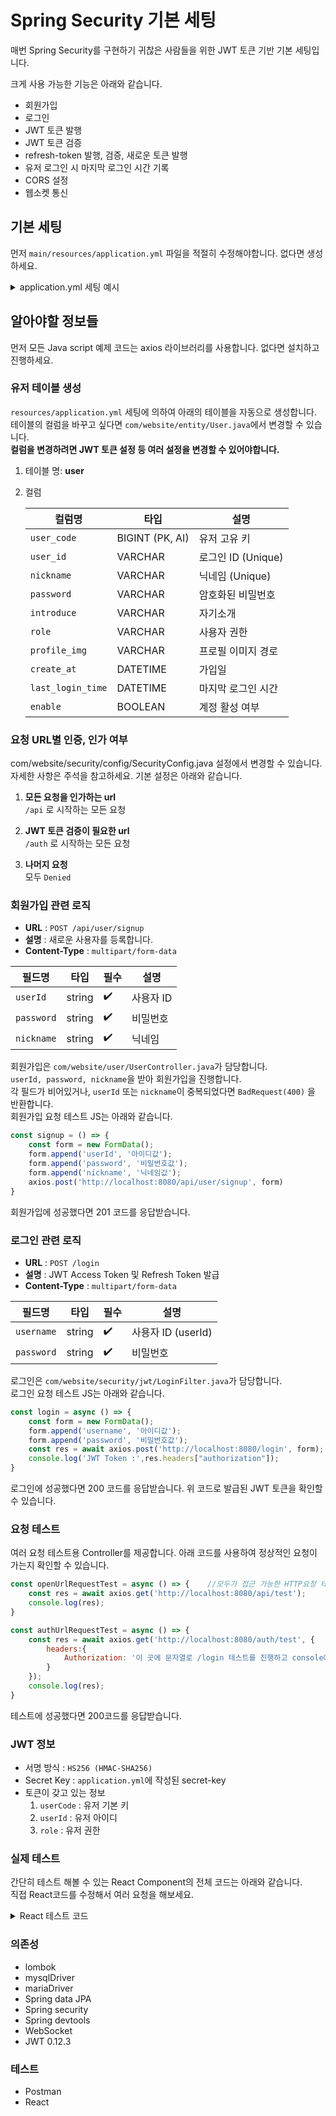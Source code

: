 # Spring Security 기본 세팅
매번 Spring Security를 구현하기 귀찮은 사람들을 위한 JWT 토큰 기반 기본 세팅입니다.

크게 사용 가능한 기능은 아래와 같습니다.

- 회원가입
- 로그인
- JWT 토큰 발행
- JWT 토큰 검증
- refresh-token 발행, 검증, 새로운 토큰 발행
- 유저 로그인 시 마지막 로그인 시간 기록
- CORS 설정
- 웹소켓 통신
## 기본 세팅
먼저 ```main/resources/application.yml``` 파일을 적절히 수정해야합니다. 없다면 생성하세요.
<details>
<summary>application.yml 세팅 예시</summary>

```yaml
file:
  upload-dir: C:\uploads\profile-image  # 파일이 업로드 되는 경로입니다.
  download-url: http://localhost:8080/uploads/  # 파일을 찾으라고 요청할 URL입니다.
custom:
  setting:
    cors: http://localhost:5173 # CORS를 허가할 주소 입니다. 리액트는 :3000으로 바꾸세요.
server:
  port: 8080  # server port

# db config
spring:
  jwt:
    secret: asdfie # 이 곳에 50자 이상 영문자를 무작위로 입력하세요. JWT 토큰 생성 비밀 키 입니다. 
  datasource:
    driver-class-name: org.mariadb.jdbc.Driver         # DB드라이버 입니다. MySQL 사용자는 적절히 수정하세요.
    url: jdbc:mariadb://localhost:3306/security_test # DB URL입니다. security_test라는 데이터베이스가 존재해야합니다. 
    username: 데이터베이스 유저네임 입력
    password: 데이터베이스 비밀번호 입력
  devtools:
    restart:
      enabled: false

  # jpa config
  jpa:
    hibernate:
      ddl-auto: create # 한 번 실행 후 update로 변경하는게 좋습니다.
    properties:
      hibernate:
        show_sql: true  # 서버가 SQL실행 시 콘솔에 출력 여부
        format_sql: true  # 출력할 SQL을 이쁘게 만들어주는지 여부

# Logging Level
logging:
  level:
    root: info  # 기본 로그 설정
    # org.springframework.security: TRACE # 주석을 풀어서 security 상세 로그 보기
```
</details>



## 알아야할 정보들
먼저 모든 Java script 예제 코드는 axios 라이브러리를 사용합니다. 없다면 설치하고 진행하세요. 
### 유저 테이블 생성
```resources/application.yml``` 세팅에 의하여 아래의 테이블을 자동으로 생성합니다.  
테이블의 컬럼을 바꾸고 싶다면 ```com/website/entity/User.java```에서 변경할 수 있습니다.  
**컬럼을 변경하려면 JWT 토큰 설정 등 여러 설정을 변경할 수 있어야합니다.**
1. 테이블 명: **user**  
2. 컬럼

   | 컬럼명               | 타입              | 설명              |
   | ----------------- | --------------- | --------------- |
   | `user_code`       | BIGINT (PK, AI) | 유저 고유 키         |
   | `user_id`         | VARCHAR         | 로그인 ID (Unique) |
   | `nickname`        | VARCHAR         | 닉네임 (Unique)    |
   | `password`        | VARCHAR         | 암호화된 비밀번호       |
   | `introduce`       | VARCHAR         | 자기소개            |
   | `role`            | VARCHAR         | 사용자 권한          |
   | `profile_img`     | VARCHAR         | 프로필 이미지 경로      |
   | `create_at`       | DATETIME        | 가입일             |
   | `last_login_time` | DATETIME        | 마지막 로그인 시간      |
   | `enable`          | BOOLEAN         | 계정 활성 여부        |


### 요청 URL별 인증, 인가 여부 
com/website/security/config/SecurityConfig.java 설정에서 변경할 수 있습니다.  
자세한 사항은 주석을 참고하세요. 기본 설정은 아래와 같습니다.  
1. **모든 요청을 인가하는 url**  
```/api``` 로 시작하는 모든 요청


2. **JWT 토큰 검증이 필요한 url**  
```/auth``` 로 시작하는 모든 요청


3. **나머지 요청**  
모두 ```Denied```

### 회원가입 관련 로직
- **URL** : ```POST /api/user/signup```
- **설명** : 새로운 사용자를 등록합니다.
- **Content-Type** : ```multipart/form-data```


| 필드명        | 타입     | 필수 | 설명     |
| ---------- | ------ | -- | ------ |
| `userId`   | string | ✔️ | 사용자 ID |
| `password` | string | ✔️ | 비밀번호   |
| `nickname` | string | ✔️ | 닉네임    |

회원가입은 ```com/website/user/UserController.java```가 담당합니다.  
```userId, password, nickname```을 받아 회원가입을 진행합니다.  
각 필드가 비어있거나, ```userId``` 또는 ```nickname```이 중복되었다면 ```BadRequest(400)``` 을 반환합니다.  
회원가입 요청 테스트 JS는 아래와 같습니다.
```javascript
const signup = () => {
    const form = new FormData();
    form.append('userId', '아이디값');
    form.append('password', '비밀번호값');
    form.append('nickname', '닉네임값');
    axios.post('http://localhost:8080/api/user/signup', form)
}
```
회원가입에 성공했다면 201 코드를 응답받습니다.
### 로그인 관련 로직
- **URL** : ```POST /login```
- **설명** : JWT Access Token 및 Refresh Token 발급
- **Content-Type** : ```multipart/form-data```


| 필드명        | 타입     | 필수 | 설명              |
| ---------- | ------ | -- | --------------- |
| `username` | string | ✔️ | 사용자 ID (userId) |
| `password` | string | ✔️ | 비밀번호            |

로그인은 ```com/website/security/jwt/LoginFilter.java```가 담당합니다.  
로그인 요청 테스트 JS는 아래와 같습니다.
```javascript
const login = async () => {
    const form = new FormData();
    form.append('username', '아이디값');
    form.append('password', '비밀번호값');
    const res = await axios.post('http://localhost:8080/login', form);
    console.log('JWT Token :',res.headers["authorization"]);
}
```
로그인에 성공했다면 200 코드를 응답받습니다. 위 코드로 발급된 JWT 토큰을 확인할 수 있습니다.
### 요청 테스트
여러 요청 테스트용 Controller를 제공합니다. 아래 코드를 사용하여 정상적인 요청이 가는지 확인할 수 있습니다.
```javascript
const openUrlRequestTest = async () => {    //모두가 접근 가능한 HTTP요청 테스트
    const res = await axios.get('http://localhost:8080/api/test');
    console.log(res);
}
```
```javascript
const authUrlRequestTest = async () => {
    const res = await axios.get('http://localhost:8080/auth/test', {
        headers:{
            Authorization: '이 곳에 문자열로 /login 테스트를 진행하고 console에 출력된 JWT 토큰을 복사해서 넣으세요.'
        }
    });
    console.log(res);
}
```
테스트에 성공했다면 200코드를 응답받습니다.  
### JWT 정보
- 서명 방식 : ```HS256 (HMAC-SHA256)```
- Secret Key : ```application.yml```에 작성된 secret-key
- 토큰이 갖고 있는 정보
  1. ```userCode``` : 유저 기본 키
  2. ```userId``` : 유저 아이디
  3. ```role``` : 유저 권한

### 실제 테스트
간단히 테스트 해볼 수 있는 React Component의 전체 코드는 아래와 같습니다.  
직접 React코드를 수정해서 여러 요청을 해보세요.
<details>
<summary>React 테스트 코드</summary>

```javascript
import axios from 'axios'

function App() {
  const signupTest = () => {
    const f = new FormData();
    f.append('userId', 'test');
    f.append('nickname', 'testNickname');
    f.append('password', 'test')
    const res = axios.post('http://localhost:8080/api/user/signup', f);
  }
  const loginTest = async () => {
    const f = new FormData();
    f.append('username', 'test');
    f.append('password', 'test');
    const res = await axios.post('http://localhost:8080/login', f);
    console.log(res.headers["authorization"]);

  }
  const openUrlRequestTest = async () => {
    const res = await axios.get('http://localhost:8080/api/test');
    console.log(res);
  }
  const authUrlRequestTest = async () => {
    const res = await axios.get('http://localhost:8080/auth/test', {
      headers: {
        Authorization: '이 곳에 토큰을 입력하세요'
      }
    });
    console.log(res);
  }
  return (
    <div>
      <button onClick={signupTest}>회원가입</button>
      <button onClick={loginTest}>로그인</button>
      <button onClick={openUrlRequestTest}>open api 경로</button>
      <button onClick={authUrlRequestTest}>일반 경로</button>
    </div>
  )
}

export default App
```
</details>


### 의존성
- lombok
- mysqlDriver
- mariaDriver
- Spring data JPA
- Spring security
- Spring devtools
- WebSocket
- JWT 0.12.3

### 테스트
- Postman
- React
